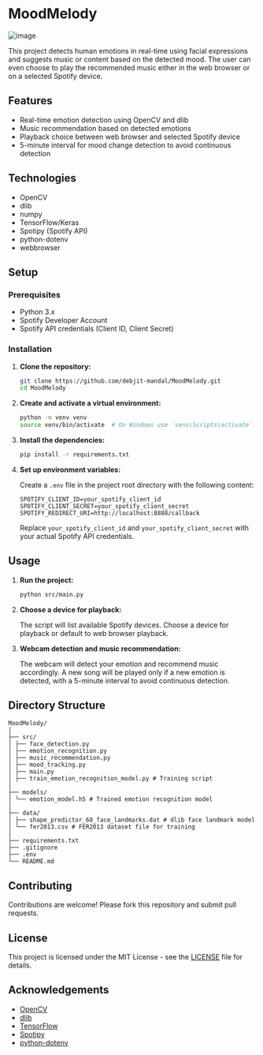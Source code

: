 
# MoodMelody

![image](https://github.com/user-attachments/assets/9d7c22c5-2cce-42ad-a93a-2ba29b31a77d)

This project detects human emotions in real-time using facial expressions and suggests music or content based on the detected mood. The user can even choose to play the recommended music either in the web browser or on a selected Spotify device.

## Features
- Real-time emotion detection using OpenCV and dlib
- Music recommendation based on detected emotions
- Playback choice between web browser and selected Spotify device
- 5-minute interval for mood change detection to avoid continuous detection

## Technologies
- OpenCV
- dlib
- numpy
- TensorFlow/Keras
- Spotipy (Spotify API)
- python-dotenv
- webbrowser

## Setup

### Prerequisites
- Python 3.x
- Spotify Developer Account
- Spotify API credentials (Client ID, Client Secret)

### Installation

1. **Clone the repository:**

    ```bash
    git clone https://github.com/debjit-mandal/MoodMelody.git
    cd MoodMelody
    ```

2. **Create and activate a virtual environment:**

    ```bash
    python -m venv venv
    source venv/bin/activate  # On Windows use `venv\Scripts\activate`
    ```

3. **Install the dependencies:**

    ```bash
    pip install -r requirements.txt
    ```

4. **Set up environment variables:**

    Create a `.env` file in the project root directory with the following content:

    ```plaintext
    SPOTIFY_CLIENT_ID=your_spotify_client_id
    SPOTIFY_CLIENT_SECRET=your_spotify_client_secret
    SPOTIFY_REDIRECT_URI=http://localhost:8888/callback
    ```

    Replace `your_spotify_client_id` and `your_spotify_client_secret` with your actual Spotify API credentials.

## Usage

1. **Run the project:**

    ```bash
    python src/main.py
    ```

2. **Choose a device for playback:**

    The script will list available Spotify devices. Choose a device for playback or default to web browser playback.

3. **Webcam detection and music recommendation:**

    The webcam will detect your emotion and recommend music accordingly. A new song will be played only if a new emotion is detected, with a 5-minute interval to avoid continuous detection.

## Directory Structure
```
MoodMelody/
│
├── src/
│ ├── face_detection.py
│ ├── emotion_recognition.py
│ ├── music_recommendation.py
│ ├── mood_tracking.py
│ ├── main.py
│ ├── train_emotion_recognition_model.py # Training script
│
├── models/
│ └── emotion_model.h5 # Trained emotion recognition model
│
├── data/
│ ├── shape_predictor_68_face_landmarks.dat # dlib face landmark model
│ └── fer2013.csv # FER2013 dataset file for training
│
├── requirements.txt
├── .gitignore
├── .env
└── README.md
```
## Contributing

Contributions are welcome! Please fork this repository and submit pull requests.

## License

This project is licensed under the MIT License - see the [LICENSE](LICENSE) file for details.

## Acknowledgements
- [OpenCV](https://opencv.org/)
- [dlib](http://dlib.net/)
- [TensorFlow](https://www.tensorflow.org/)
- [Spotipy](https://spotipy.readthedocs.io/)
- [python-dotenv](https://github.com/theskumar/python-dotenv)
